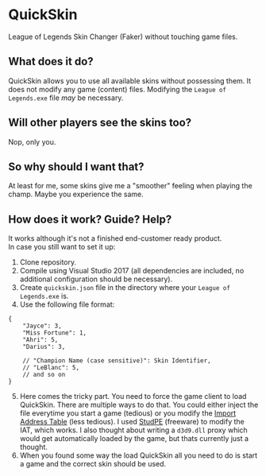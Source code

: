 # QuickSkin
League of Legends Skin Changer (Faker) without touching game files.

## What does it do?
QuickSkin allows you to use all available skins without possessing them.
It does not modify any game (content) files.
Modifying the `League of Legends.exe` file *may* be necessary.

## Will other players see the skins too?
Nop, only you.

## So why should I want that?
At least for me, some skins give me a "smoother" feeling when playing the champ.
Maybe you experience the same.

## How does it work? Guide? Help?
It works although it's not a finished end-customer ready product.  
In case you still want to set it up:
1. Clone repository.
2. Compile using Visual Studio 2017 (all dependencies are included, no additional configuration should be necessary).
3. Create `quickskin.json` file in the directory where your `League of Legends.exe` is.
4. Use the following file format:
```
{ 
    "Jayce": 3,
    "Miss Fortune": 1,
    "Ahri": 5,
    "Darius": 3,
    
    // "Champion Name (case sensitive)": Skin Identifier,
    // "LeBlanc": 5,
    // and so on
}
```
5. Here comes the tricky part. You need to force the game client to load QuickSkin.
There are multiple ways to do that. You could either inject the file everytime you start a game (tedious) or you modify the [Import Address Table](https://en.wikipedia.org/wiki/Portable_Executable#Import_Table) (less tedious).
I used [StudPE](http://www.cgsoftlabs.ro/studpe.html) (freeware) to modify the IAT, which works.
I also thought about writing a `d3d9.dll` proxy which would get automatically loaded by the game, but thats currently just a thought.
6. When you found some way the load QuickSkin all you need to do is start a game and the correct skin should be used.

